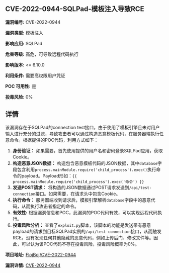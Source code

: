 ## CVE-2022-0944-SQLPad-模板注入导致RCE

**漏洞编号:** CVE-2022-0944

**漏洞类型:** 模板注入

**影响应用:** SQLPad

**危害等级:** 高危，可导致远程代码执行

**影响版本:** <= 6.10.0

**利用条件:** 需要高权限用户凭证

**POC 可用性:** 是

**投毒风险:** 0%

## 详情

该漏洞存在于SQLPad的connection test接口，由于使用了模板引擎且未对用户输入进行充分的过滤，导致攻击者可以通过构造恶意模板代码，在服务器端执行任意命令。根据提供的POC代码，利用方式如下：

1.  **身份验证：** 如果需要，首先使用提供的用户名和密码登录SQLPad应用，获取Cookie。
2.  **构造恶意JSON数据：**  构造包含恶意模板代码的JSON数据，其中`database`字段包含利用`process.mainModule.require('child_process').exec()`执行命令的payload。Payload形如：`{{ process.mainModule.require('child_process').exec('命令') }}`
3.  **发送POST请求：** 将构造的JSON数据通过POST请求发送到`/api/test-connection`接口。如果需要，在请求头中包含Cookie。
4.  **执行命令：**  服务器端收到请求后，模板引擎解析`database`字段中的恶意代码，从而执行攻击者指定的命令。
5. **有效性:** 根据漏洞信息和POC，此漏洞的POC代码有效，可以实现远程代码执行。
6.  **投毒风险分析：**  查看了`exploit.py`脚本，该脚本的功能是发送带有恶意payload的请求到目标SQLPad实例的`/api/test-connection`接口，从而触发RCE。没有发现任何其他隐藏的恶意代码，例如上传后门、修改文件等。因此，可以认为该POC代码不存在投毒风险，投毒风险概率为0%。

**项目地址:** [FlojBoj/CVE-2022-0944](https://github.com/FlojBoj/CVE-2022-0944)

**漏洞详情:** [CVE-2022-0944](https://nvd.nist.gov/vuln/detail/CVE-2022-0944)
